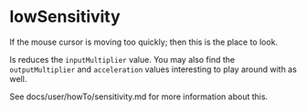 # lowSensitivity

If the mouse cursor is moving too quickly; then this is the place to look.

Is reduces the `inputMultiplier` value. You may also find the `outputMultiplier` and `acceleration` values interesting to play around with as well.

See docs/user/howTo/sensitivity.md for more information about this.
